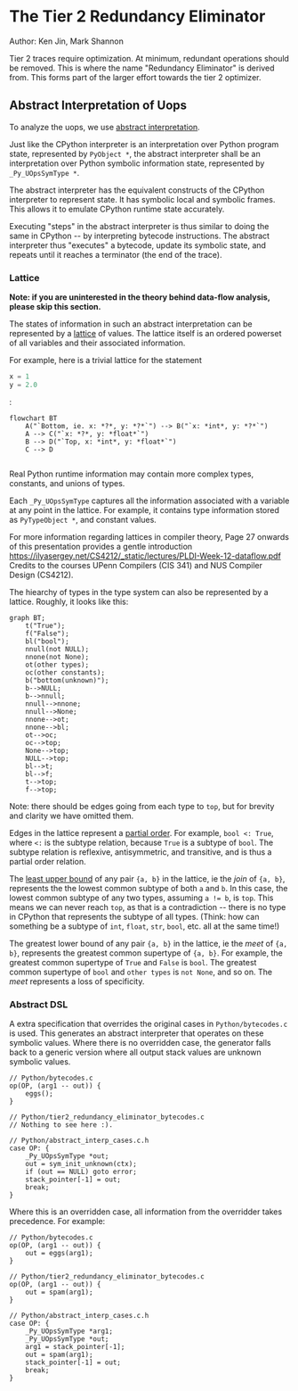 # The Tier 2 Redundancy Eliminator

Author: Ken Jin, Mark Shannon

Tier 2 traces require optimization. At minimum, redundant operations
should be removed. This is where the name "Redundancy Eliminator" is
derived from. This forms part of the larger effort towards
the tier 2 optimizer.

## Abstract Interpretation of Uops

To analyze the uops, we use
[abstract interpretation](https://en.wikipedia.org/wiki/Abstract_interpretation).

Just like the CPython interpreter is an interpretation over
Python program state, represented by `PyObject *`, the abstract interpreter
shall be an interpretation over Python symbolic information state,
represented by `_Py_UOpsSymType *`.

The abstract interpreter has the equivalent constructs of the
CPython interpreter to represent state. It has symbolic
local and symbolic frames. This allows it to emulate CPython
runtime state accurately.

Executing "steps" in the abstract interpreter is thus similar to
doing the same in CPython -- by interpreting bytecode instructions.
The abstract interpreter thus "executes" a bytecode, update its
symbolic state, and repeats until it reaches a terminator (the end
of the trace).

### Lattice

**Note: if you are uninterested in the theory behind data-flow analysis,\
please skip this section.**

The states of information in such an abstract interpretation can be
represented by a [lattice](https://en.wikipedia.org/wiki/Lattice_(order))
of values. The lattice itself is an ordered powerset
of all variables and their associated information.

For example, here is a trivial lattice for the statement 
```python
x = 1
y = 2.0
```
:

```mermaid
flowchart BT
    A("`Bottom, ie. x: *?*, y: *?*`") --> B("`x: *int*, y: *?*`")
    A --> C("`x: *?*, y: *float*`")
    B --> D("`Top, x: *int*, y: *float*`")
    C --> D
  
```

Real Python runtime information
may contain more complex types, constants, and unions of types.

Each `_Py_UOpsSymType` captures all the information associated
with a variable at any point in the lattice. For example, it contains
type information stored as `PyTypeObject *`, and constant values.

For more information regarding lattices in compiler theory,
Page 27 onwards of this presentation provides a gentle introduction
https://ilyasergey.net/CS4212/_static/lectures/PLDI-Week-12-dataflow.pdf
Credits to the courses UPenn Compilers (CIS 341) and NUS Compiler
Design (CS4212).

The hiearchy of types in the type system can also be represented
by a lattice. Roughly, it looks like this:

```mermaid
graph BT;
    t("True");
    f("False");
    bl("bool");
    nnull(not NULL);
    nnone(not None);
    ot(other types);
    oc(other constants);
    b("bottom(unknown)");
    b-->NULL;
    b-->nnull;
    nnull-->nnone;
    nnull-->None;
    nnone-->ot;
    nnone-->bl;
    ot-->oc;
    oc-->top;
    None-->top;
    NULL-->top;
    bl-->t;
    bl-->f;
    t-->top;
    f-->top;
```

Note: there should be edges going from each type to `top`, but
for brevity and clarity we have omitted them.

Edges in the lattice represent a
[partial order](https://en.wikipedia.org/wiki/Partially_ordered_set).
For example, `bool <: True`, where `<:` is the subtype relation,
because `True` is a subtype of `bool`. The subtype relation is reflexive,
antisymmetric, and transitive, and is thus a partial order relation.

The [least upper bound](https://www.infinitelymore.xyz/p/lattices)
of any pair `{a, b}` in the lattice, ie the *join* of `{a, b}`, represents
the the lowest common subtype of both `a` and `b`. In this case,
the lowest common subtype of any two types,
assuming `a != b`, is `top`. This means we can never reach
`top`, as that is a contradiction -- there is no type
in CPython that represents the subtype of all types. (Think:
how can something be a subtype of `int`, `float`, `str`, `bool`, etc.
all at the same time!)

The greatest lower bound of any pair `{a, b}` in the lattice, ie the
*meet* of `{a, b}`, represents the greatest common supertype of `{a, b}`.
For example, the greatest common supertype of `True` and `False` is
`bool`. The greatest common supertype of `bool` and `other types` is
`not None`, and so on. The *meet* represents a loss of specificity.


### Abstract DSL

A extra specification that overrides the original cases in
`Python/bytecodes.c` is used.
This generates an abstract interpreter that operates on these symbolic values.
Where there is no overridden case, the generator falls back to a generic
version where all output stack values are unknown symbolic values.

```
// Python/bytecodes.c
op(OP, (arg1 -- out)) {
    eggs();
}
```
```
// Python/tier2_redundancy_eliminator_bytecodes.c
// Nothing to see here :).
```
```
// Python/abstract_interp_cases.c.h
case OP: {
    _Py_UOpsSymType *out;
    out = sym_init_unknown(ctx);
    if (out == NULL) goto error;
    stack_pointer[-1] = out;
    break;
}
```

Where this is an overridden case, all information from the overridder
takes precedence. For example:

```
// Python/bytecodes.c
op(OP, (arg1 -- out)) {
    out = eggs(arg1);
}
```
```
// Python/tier2_redundancy_eliminator_bytecodes.c
op(OP, (arg1 -- out)) {
    out = spam(arg1);
}
```
```
// Python/abstract_interp_cases.c.h
case OP: {
    _Py_UOpsSymType *arg1;
    _Py_UOpsSymType *out;
    arg1 = stack_pointer[-1];
    out = spam(arg1);
    stack_pointer[-1] = out;
    break;
}
```


